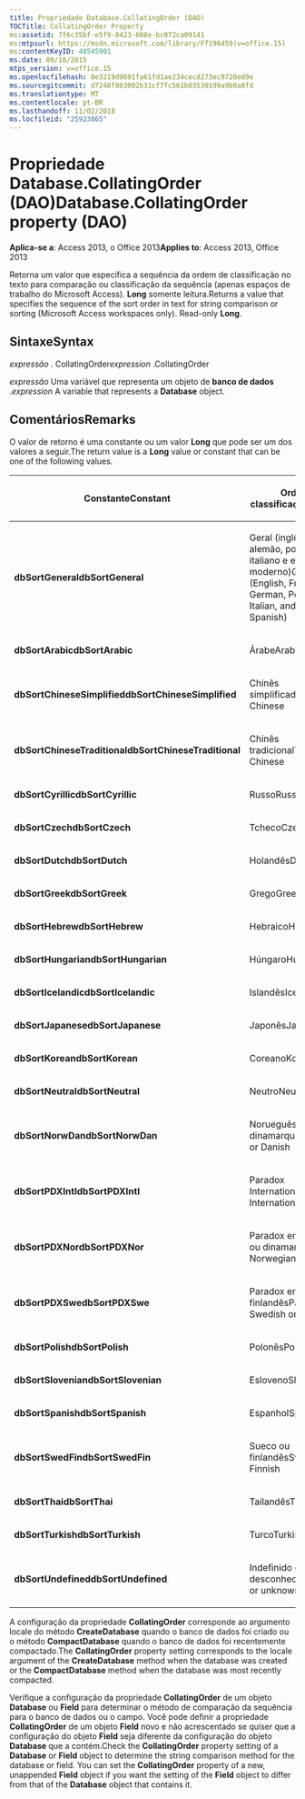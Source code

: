 ```yaml
---
title: Propriedade Database.CollatingOrder (DAO)
TOCTitle: CollatingOrder Property
ms:assetid: 7f6c35bf-e5f9-8423-608e-bc072ca09141
ms:mtpsurl: https://msdn.microsoft.com/library/Ff196459(v=office.15)
ms:contentKeyID: 48545901
ms.date: 09/18/2015
mtps_version: v=office.15
ms.openlocfilehash: 8e3219d9691fa61fd1ae234cecd273ec9720ed9e
ms.sourcegitcommit: d7248f803002b31cf7fc561b03530199a9b0a8fd
ms.translationtype: MT
ms.contentlocale: pt-BR
ms.lasthandoff: 11/02/2018
ms.locfileid: "25923865"
---
```

# <a name="databasecollatingorder-property-dao"></a><span data-ttu-id="051c0-102">Propriedade Database.CollatingOrder (DAO)</span><span class="sxs-lookup"><span data-stu-id="051c0-102">Database.CollatingOrder property (DAO)</span></span>


<span data-ttu-id="051c0-103">**Aplica-se a**: Access 2013, o Office 2013</span><span class="sxs-lookup"><span data-stu-id="051c0-103">**Applies to**: Access 2013, Office 2013</span></span>

<span data-ttu-id="051c0-p101">Retorna um valor que especifica a sequência da ordem de classificação no texto para comparação ou classificação da sequência (apenas espaços de trabalho do Microsoft Access). **Long** somente leitura.</span><span class="sxs-lookup"><span data-stu-id="051c0-p101">Returns a value that specifies the sequence of the sort order in text for string comparison or sorting (Microsoft Access workspaces only). Read-only **Long**.</span></span>

## <a name="syntax"></a><span data-ttu-id="051c0-106">Sintaxe</span><span class="sxs-lookup"><span data-stu-id="051c0-106">Syntax</span></span>

<span data-ttu-id="051c0-107">*expressão* . CollatingOrder</span><span class="sxs-lookup"><span data-stu-id="051c0-107">*expression* .CollatingOrder</span></span>

<span data-ttu-id="051c0-108">*expressão* Uma variável que representa um objeto de **banco de dados** .</span><span class="sxs-lookup"><span data-stu-id="051c0-108">*expression* A variable that represents a **Database** object.</span></span>

## <a name="remarks"></a><span data-ttu-id="051c0-109">Comentários</span><span class="sxs-lookup"><span data-stu-id="051c0-109">Remarks</span></span>

<span data-ttu-id="051c0-110">O valor de retorno é uma constante ou um valor **Long** que pode ser um dos valores a seguir.</span><span class="sxs-lookup"><span data-stu-id="051c0-110">The return value is a **Long** value or constant that can be one of the following values.</span></span>

<table>
<colgroup>
<col style="width: 50%" />
<col style="width: 50%" />
</colgroup>
<thead>
<tr class="header">
<th><p><span data-ttu-id="051c0-111">Constante</span><span class="sxs-lookup"><span data-stu-id="051c0-111">Constant</span></span></p></th>
<th><p><span data-ttu-id="051c0-112">Ordem de classificação</span><span class="sxs-lookup"><span data-stu-id="051c0-112">Sort order</span></span></p></th>
</tr>
</thead>
<tbody>
<tr class="odd">
<td><p><span data-ttu-id="051c0-113"><strong>dbSortGeneral</strong></span><span class="sxs-lookup"><span data-stu-id="051c0-113"><strong>dbSortGeneral</strong></span></span></p></td>
<td><p><span data-ttu-id="051c0-114">Geral (inglês, francês, alemão, português, italiano e espanhol moderno)</span><span class="sxs-lookup"><span data-stu-id="051c0-114">General (English, French, German, Portuguese, Italian, and Modern Spanish)</span></span></p></td>
</tr>
<tr class="even">
<td><p><span data-ttu-id="051c0-115"><strong>dbSortArabic</strong></span><span class="sxs-lookup"><span data-stu-id="051c0-115"><strong>dbSortArabic</strong></span></span></p></td>
<td><p><span data-ttu-id="051c0-116">Árabe</span><span class="sxs-lookup"><span data-stu-id="051c0-116">Arabic</span></span></p></td>
</tr>
<tr class="odd">
<td><p><span data-ttu-id="051c0-117"><strong>dbSortChineseSimplified</strong></span><span class="sxs-lookup"><span data-stu-id="051c0-117"><strong>dbSortChineseSimplified</strong></span></span></p></td>
<td><p><span data-ttu-id="051c0-118">Chinês simplificado</span><span class="sxs-lookup"><span data-stu-id="051c0-118">Simplified Chinese</span></span></p></td>
</tr>
<tr class="even">
<td><p><span data-ttu-id="051c0-119"><strong>dbSortChineseTraditional</strong></span><span class="sxs-lookup"><span data-stu-id="051c0-119"><strong>dbSortChineseTraditional</strong></span></span></p></td>
<td><p><span data-ttu-id="051c0-120">Chinês tradicional</span><span class="sxs-lookup"><span data-stu-id="051c0-120">Traditional Chinese</span></span></p></td>
</tr>
<tr class="odd">
<td><p><span data-ttu-id="051c0-121"><strong>dbSortCyrillic</strong></span><span class="sxs-lookup"><span data-stu-id="051c0-121"><strong>dbSortCyrillic</strong></span></span></p></td>
<td><p><span data-ttu-id="051c0-122">Russo</span><span class="sxs-lookup"><span data-stu-id="051c0-122">Russian</span></span></p></td>
</tr>
<tr class="even">
<td><p><span data-ttu-id="051c0-123"><strong>dbSortCzech</strong></span><span class="sxs-lookup"><span data-stu-id="051c0-123"><strong>dbSortCzech</strong></span></span></p></td>
<td><p><span data-ttu-id="051c0-124">Tcheco</span><span class="sxs-lookup"><span data-stu-id="051c0-124">Czech</span></span></p></td>
</tr>
<tr class="odd">
<td><p><span data-ttu-id="051c0-125"><strong>dbSortDutch</strong></span><span class="sxs-lookup"><span data-stu-id="051c0-125"><strong>dbSortDutch</strong></span></span></p></td>
<td><p><span data-ttu-id="051c0-126">Holandês</span><span class="sxs-lookup"><span data-stu-id="051c0-126">Dutch</span></span></p></td>
</tr>
<tr class="even">
<td><p><span data-ttu-id="051c0-127"><strong>dbSortGreek</strong></span><span class="sxs-lookup"><span data-stu-id="051c0-127"><strong>dbSortGreek</strong></span></span></p></td>
<td><p><span data-ttu-id="051c0-128">Grego</span><span class="sxs-lookup"><span data-stu-id="051c0-128">Greek</span></span></p></td>
</tr>
<tr class="odd">
<td><p><span data-ttu-id="051c0-129"><strong>dbSortHebrew</strong></span><span class="sxs-lookup"><span data-stu-id="051c0-129"><strong>dbSortHebrew</strong></span></span></p></td>
<td><p><span data-ttu-id="051c0-130">Hebraico</span><span class="sxs-lookup"><span data-stu-id="051c0-130">Hebrew</span></span></p></td>
</tr>
<tr class="even">
<td><p><span data-ttu-id="051c0-131"><strong>dbSortHungarian</strong></span><span class="sxs-lookup"><span data-stu-id="051c0-131"><strong>dbSortHungarian</strong></span></span></p></td>
<td><p><span data-ttu-id="051c0-132">Húngaro</span><span class="sxs-lookup"><span data-stu-id="051c0-132">Hungarian</span></span></p></td>
</tr>
<tr class="odd">
<td><p><span data-ttu-id="051c0-133"><strong>dbSortIcelandic</strong></span><span class="sxs-lookup"><span data-stu-id="051c0-133"><strong>dbSortIcelandic</strong></span></span></p></td>
<td><p><span data-ttu-id="051c0-134">Islandês</span><span class="sxs-lookup"><span data-stu-id="051c0-134">Icelandic</span></span></p></td>
</tr>
<tr class="even">
<td><p><span data-ttu-id="051c0-135"><strong>dbSortJapanese</strong></span><span class="sxs-lookup"><span data-stu-id="051c0-135"><strong>dbSortJapanese</strong></span></span></p></td>
<td><p><span data-ttu-id="051c0-136">Japonês</span><span class="sxs-lookup"><span data-stu-id="051c0-136">Japanese</span></span></p></td>
</tr>
<tr class="odd">
<td><p><span data-ttu-id="051c0-137"><strong>dbSortKorean</strong></span><span class="sxs-lookup"><span data-stu-id="051c0-137"><strong>dbSortKorean</strong></span></span></p></td>
<td><p><span data-ttu-id="051c0-138">Coreano</span><span class="sxs-lookup"><span data-stu-id="051c0-138">Korean</span></span></p></td>
</tr>
<tr class="even">
<td><p><span data-ttu-id="051c0-139"><strong>dbSortNeutral</strong></span><span class="sxs-lookup"><span data-stu-id="051c0-139"><strong>dbSortNeutral</strong></span></span></p></td>
<td><p><span data-ttu-id="051c0-140">Neutro</span><span class="sxs-lookup"><span data-stu-id="051c0-140">Neutral</span></span></p></td>
</tr>
<tr class="odd">
<td><p><span data-ttu-id="051c0-141"><strong>dbSortNorwDan</strong></span><span class="sxs-lookup"><span data-stu-id="051c0-141"><strong>dbSortNorwDan</strong></span></span></p></td>
<td><p><span data-ttu-id="051c0-142">Norueguês ou dinamarquês</span><span class="sxs-lookup"><span data-stu-id="051c0-142">Norwegian or Danish</span></span></p></td>
</tr>
<tr class="even">
<td><p><span data-ttu-id="051c0-143"><strong>dbSortPDXIntl</strong></span><span class="sxs-lookup"><span data-stu-id="051c0-143"><strong>dbSortPDXIntl</strong></span></span></p></td>
<td><p><span data-ttu-id="051c0-144">Paradox International</span><span class="sxs-lookup"><span data-stu-id="051c0-144">Paradox International</span></span></p></td>
</tr>
<tr class="odd">
<td><p><span data-ttu-id="051c0-145"><strong>dbSortPDXNor</strong></span><span class="sxs-lookup"><span data-stu-id="051c0-145"><strong>dbSortPDXNor</strong></span></span></p></td>
<td><p><span data-ttu-id="051c0-146">Paradox em norueguês ou dinamarquês</span><span class="sxs-lookup"><span data-stu-id="051c0-146">Paradox Norwegian or Danish</span></span></p></td>
</tr>
<tr class="even">
<td><p><span data-ttu-id="051c0-147"><strong>dbSortPDXSwe</strong></span><span class="sxs-lookup"><span data-stu-id="051c0-147"><strong>dbSortPDXSwe</strong></span></span></p></td>
<td><p><span data-ttu-id="051c0-148">Paradox em sueco ou finlandês</span><span class="sxs-lookup"><span data-stu-id="051c0-148">Paradox Swedish or Finnish</span></span></p></td>
</tr>
<tr class="odd">
<td><p><span data-ttu-id="051c0-149"><strong>dbSortPolish</strong></span><span class="sxs-lookup"><span data-stu-id="051c0-149"><strong>dbSortPolish</strong></span></span></p></td>
<td><p><span data-ttu-id="051c0-150">Polonês</span><span class="sxs-lookup"><span data-stu-id="051c0-150">Polish</span></span></p></td>
</tr>
<tr class="even">
<td><p><span data-ttu-id="051c0-151"><strong>dbSortSlovenian</strong></span><span class="sxs-lookup"><span data-stu-id="051c0-151"><strong>dbSortSlovenian</strong></span></span></p></td>
<td><p><span data-ttu-id="051c0-152">Esloveno</span><span class="sxs-lookup"><span data-stu-id="051c0-152">Slovenian</span></span></p></td>
</tr>
<tr class="odd">
<td><p><span data-ttu-id="051c0-153"><strong>dbSortSpanish</strong></span><span class="sxs-lookup"><span data-stu-id="051c0-153"><strong>dbSortSpanish</strong></span></span></p></td>
<td><p><span data-ttu-id="051c0-154">Espanhol</span><span class="sxs-lookup"><span data-stu-id="051c0-154">Spanish</span></span></p></td>
</tr>
<tr class="even">
<td><p><span data-ttu-id="051c0-155"><strong>dbSortSwedFin</strong></span><span class="sxs-lookup"><span data-stu-id="051c0-155"><strong>dbSortSwedFin</strong></span></span></p></td>
<td><p><span data-ttu-id="051c0-156">Sueco ou finlandês</span><span class="sxs-lookup"><span data-stu-id="051c0-156">Swedish or Finnish</span></span></p></td>
</tr>
<tr class="odd">
<td><p><span data-ttu-id="051c0-157"><strong>dbSortThai</strong></span><span class="sxs-lookup"><span data-stu-id="051c0-157"><strong>dbSortThai</strong></span></span></p></td>
<td><p><span data-ttu-id="051c0-158">Tailandês</span><span class="sxs-lookup"><span data-stu-id="051c0-158">Thai</span></span></p></td>
</tr>
<tr class="even">
<td><p><span data-ttu-id="051c0-159"><strong>dbSortTurkish</strong></span><span class="sxs-lookup"><span data-stu-id="051c0-159"><strong>dbSortTurkish</strong></span></span></p></td>
<td><p><span data-ttu-id="051c0-160">Turco</span><span class="sxs-lookup"><span data-stu-id="051c0-160">Turkish</span></span></p></td>
</tr>
<tr class="odd">
<td><p><span data-ttu-id="051c0-161"><strong>dbSortUndefined</strong></span><span class="sxs-lookup"><span data-stu-id="051c0-161"><strong>dbSortUndefined</strong></span></span></p></td>
<td><p><span data-ttu-id="051c0-162">Indefinido ou desconhecido</span><span class="sxs-lookup"><span data-stu-id="051c0-162">Undefined or unknown</span></span></p></td>
</tr>
</tbody>
</table>


<span data-ttu-id="051c0-163">A configuração da propriedade **CollatingOrder** corresponde ao argumento locale do método **CreateDatabase** quando o banco de dados foi criado ou o método **CompactDatabase** quando o banco de dados foi recentemente compactado.</span><span class="sxs-lookup"><span data-stu-id="051c0-163">The **CollatingOrder** property setting corresponds to the locale argument of the **CreateDatabase** method when the database was created or the **CompactDatabase** method when the database was most recently compacted.</span></span>

<span data-ttu-id="051c0-p102">Verifique a configuração da propriedade **CollatingOrder** de um objeto **Database** ou **Field** para determinar o método de comparação da sequência para o banco de dados ou o campo. Você pode definir a propriedade **CollatingOrder** de um objeto **Field** novo e não acrescentado se quiser que a configuração do objeto **Field** seja diferente da configuração do objeto **Database** que a contém.</span><span class="sxs-lookup"><span data-stu-id="051c0-p102">Check the **CollatingOrder** property setting of a **Database** or **Field** object to determine the string comparison method for the database or field. You can set the **CollatingOrder** property of a new, unappended **Field** object if you want the setting of the **Field** object to differ from that of the **Database** object that contains it.</span></span>

